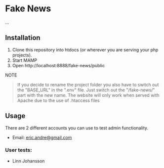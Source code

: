 # Fake News
...

## Installation
1. Clone this repository into htdocs (or wherever you are serving your php projects).
2. Start MAMP
3. Open http://localhost:8888/fake-news/public

NOTE
  >If you decide to rename the project folder you also have to switch out the "BASE_URL" in the ".env" file. Just switch out the "/fake-news/" part with the new name.
  >The website will only work when served with Apache due to the use of .htaccess files

## Usage
There are 2 different accounts you can use to test admin functionality.
- Email: eric.andre@gmail.com

### User tests: 
- Linn Johansson

